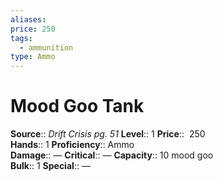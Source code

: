 ```yaml
---
aliases: 
price: 250
tags:
  - ammunition
type: Ammo
---
```


# Mood Goo Tank

**Source**:: _Drift Crisis pg. 51_
**Level**:: 1
**Price**::  250  
**Hands**:: 1
**Proficiency**:: Ammo  
**Damage**:: —
**Critical**:: —
**Capacity**:: 10 mood goo  
**Bulk**:: 1
**Special**:: —
